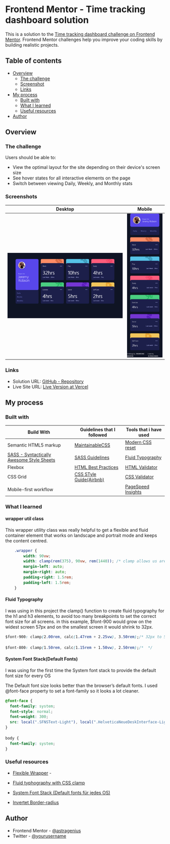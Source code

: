 # Frontend Mentor - Time tracking dashboard solution

This is a solution to the [Time tracking dashboard challenge on Frontend Mentor](https://www.frontendmentor.io/challenges/time-tracking-dashboard-UIQ7167Jw). Frontend Mentor challenges help you improve your coding skills by building realistic projects. 

## Table of contents

- [Overview](#overview)
  - [The challenge](#the-challenge)
  - [Screenshot](#screenshot)
  - [Links](#links)
- [My process](#my-process)
  - [Built with](#built-with)
  - [What I learned](#what-i-learned)
  - [Useful resources](#useful-resources)
- [Author](#author)



## Overview

### The challenge

Users should be able to:

- View the optimal layout for the site depending on their device's screen size
- See hover states for all interactive elements on the page
- Switch between viewing Daily, Weekly, and Monthly stats
### Screenshots

| Desktop      | Mobile |
| ----------- | ----------- |
| ![](./screenshots/dashboard-desktop.png)    | ![](./screenshots/dashboard%20-%20mobile.png)       |



### Links

- Solution URL: [GitHub - Repository](https://github.com/astragenius/time-tracking-dashboard-FEM)
- Live Site URL: [Live Version at Vercel](https://time-tracking-dashboard-fem-rho.vercel.app/)

## My process

### Built with

| Build With   | Guidelines that I followed| Tools that i have used|
| -------------|---------------------------|-----------------------|
| Semantic HTML5 markup|[MaintainableCSS](https://maintainablecss.com/chapters/semantics/)| [Modern CSS reset](https://piccalil.li/blog/a-modern-css-reset/)
| [SASS - Syntactically Awesome Style Sheets](https://sass-lang.com/)|[SASS Guidelines](https://sass-guidelin.es/#naming-conventions)|[Fluid Typography](https://utopia.fyi/)
| Flexbox|[HTML Best Practices](https://github.com/hail2u/html-best-practices)|[HTML Validator](https://validator.w3.org/nu/?doc=https%3A%2F%2Fofficialmentor.netlify.app%2F)
| CSS Grid|[CSS STyle Guide(Airbnb)](https://github.com/airbnb/css)|[CSS Validator](https://jigsaw.w3.org/css-validator/)
|Mobile-first workflow||[PageSpeed Insights](https://pagespeed.web.dev/)



### What I learned

#### wrapper util class
This wrapper utility class was really helpful to get a flexible and fluid container element that works on landscape and portrait mode and keeps the content centred.



```css
    .wrapper {
        width: 90vw;
        width: clamp(rem(375), 90vw, rem(1440)); /* clamp allows us are more flexible container-with when we use it with viewport units */
        margin-left: auto;
        margin-right: auto;
        padding-right: 1.5rem;
        padding-left: 1.5rem;
    }
```
#### Fluid Typography
I was using in this project the clamp() function to create fluid typography for the h1 and h3 elements, to avoid too many breakpoints to set the correct font size for all screens.
in this example, $font-900 would grow on the widest screen 57px and on the smallest screen it would shrink to 32px.
```css
$font-900: clamp(2.00rem, calc(1.47rem + 2.25vw), 3.50rem);/* 32px to 56px */

$font-800: clamp(1.50rem, calc(1.15rem + 1.50vw), 2.50rem);/*  */
```

#### System Font Stack(Default Fonts)
I was using for the first time the System font stack to provide the default font size for every OS

The Default font size looks better than the browser’s default fonts. I used  @font-face property to set a font-family so it looks a lot cleaner.

```css
@font-face {
  font-family: system;
  font-style: normal;
  font-weight: 300;
  src: local(".SFNSText-Light"), local(".HelveticaNeueDeskInterface-Light"), local(".LucidaGrandeUI"), local("Ubuntu Light"), local("Segoe UI Light"), local("Roboto-Light"), local("DroidSans"), local("Tahoma");
}

body {
  font-family: system;
}
```


### Useful resources

- [Flexible Wrapper](https://piccalil.li/quick-tip/use-css-clamp-to-create-a-more-flexible-wrapper-utility/) - 

- [Fluid typhography with CSS clamp](https://piccalil.li/tutorial/fluid-typography-with-css-clamp/) 
- [System Font Stack (Default fonts für jedes OS)](https://css-tricks.com/snippets/css/system-font-stack/)
- [Invertet Border-radius](https://blog.logrocket.com/how-to-create-fancy-corners-in-css/)


## Author


- Frontend Mentor - [@astragenius](https://www.frontendmentor.io/profile/astragenius)
- Twitter - [@yourusername](https://www.twitter.com/yourusername)




